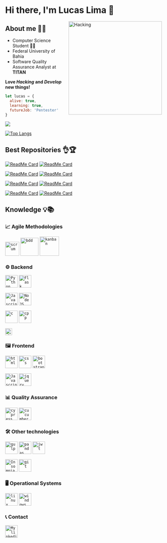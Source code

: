 # Hi there, I'm Lucas Lima 👋
<img align="right" src="https://i.pinimg.com/originals/eb/4a/13/eb4a13456f8a9e0c12c6ab1509488bbc.gif" width="300" title="Hacking">

## About me :ok_man:
  * Computer Science Student :man_technologist:
  * Federal University of Bahia
  * Software Quality Assurance Analyst at **TITAN**

**Love _Hacking_ and _Develop_ new things!**

```js
let lucas = {
  alive: true,
  learning: true,
  futureJob: 'Pentester'
}
```

<img src="https://github-readme-stats.vercel.app/api?username=lucaslima337&show_icons=true&theme=chartreuse-dark">

[![Top Langs](https://github-readme-stats.vercel.app/api/top-langs/?username=lucaslima337&theme=chartreuse-dark&langs_count=10)](https://github.com/LucasLima337)

## Best Repositories 👌🏆

[![ReadMe Card](https://github-readme-stats.vercel.app/api/pin/?username=lucaslima337&repo=Account__Manager&theme=great-gatsby)](https://github.com/LucasLima337/Account__Manager)
[![ReadMe Card](https://github-readme-stats.vercel.app/api/pin/?username=lucaslima337&repo=Discord_Music_Bot&theme=great-gatsby)](https://github.com/LucasLima337/Discord_Music_Bot)

[![ReadMe Card](https://github-readme-stats.vercel.app/api/pin/?username=lucaslima337&repo=Port_Scan&theme=great-gatsby)](https://github.com/LucasLima337/Port_Scan)
[![ReadMe Card](https://github-readme-stats.vercel.app/api/pin/?username=lucaslima337&repo=Subdomains_Scanner&theme=great-gatsby)](https://github.com/LucasLima337/Subdomains_Scanner)

[![ReadMe Card](https://github-readme-stats.vercel.app/api/pin/?username=lucaslima337&repo=Git_Repositories_Manager&theme=great-gatsby)](https://github.com/LucasLima337/Git_Repositories_Manager)
[![ReadMe Card](https://github-readme-stats.vercel.app/api/pin/?username=lucaslima337&repo=FlappyBird_Game&theme=great-gatsby)](https://github.com/LucasLima337/FlappyBird_Game)

[![ReadMe Card](https://github-readme-stats.vercel.app/api/pin/?username=lucaslima337&repo=Gallery_Project&theme=great-gatsby)](https://github.com/LucasLima337/Gallery_Project)
[![ReadMe Card](https://github-readme-stats.vercel.app/api/pin/?username=lucaslima337&repo=Hangman_Game&theme=great-gatsby)](https://github.com/LucasLima337/Hangman_Game)


## Knowledge 💡📚

### 📈 Agile Methodologies

<code><img height="45" src="https://encrypted-tbn0.gstatic.com/images?q=tbn:ANd9GcTJpXSTWuw-B5L8bsx2dUTENYGMFZrQoEKntFqyGjL1N6tKSHDJ0sH1zGcidYwza7VAsyQ&usqp=CAU" alt="scrum"/></code>
<code><img height="58" src="https://twhyderabad.github.io/xtremetesting/static/media/bdd-testing.52c17b2d.png" alt="bdd"/></code>
<code><img height="62" src="https://logodix.com/logo/1883015.png" alt="kanban"/></code>


### ⚙ Backend

<code><img height="40" src="https://cdn4.iconfinder.com/data/icons/logos-and-brands/512/267_Python_logo-128.png" alt="Python"/></code>
<code><img height="40" src="https://encrypted-tbn0.gstatic.com/images?q=tbn:ANd9GcReb8sch4-6FLn9ugLT-YAK8BZhiFs67aqg7Ar2ZWtYoIEmZCaILJM1KvJlQlBryTd7XM8&usqp=CAU" alt="Flask"/></code>

<code><img height="40" src="https://cdn1.iconfinder.com/data/icons/development-2-yellow/60/30_-Javascript-_development_coding_programming_code-128.png" alt="Javascript"/></code>
<code><img height="40" src="https://cdn3.iconfinder.com/data/icons/logos-and-brands-adobe/512/233_Node_Js-128.png" alt="NodeJS"/></code>

<code><img height="40" src="https://cdn.iconscout.com/icon/free/png-512/c-programming-569564.png" alt="c"/></code>
<code><img height="40" src="https://cdn4.iconfinder.com/data/icons/logos-brands-in-colors/404/c_logo-128.png" alt="cpp"/></code>

<code><img height="22" src="https://cdn4.iconfinder.com/data/icons/logos-3/568/php-logo-128.png" alt="php"/></code>


### 🖼 Frontend

<code><img height="40" src="https://cdn1.iconfinder.com/data/icons/logotypes/32/badge-html-5-128.png" alt="html"/></code>
<code><img height="40" src="https://cdn4.iconfinder.com/data/icons/social-media-logos-6/512/121-css3-128.png" alt="css"/></code>
<code><img height="40" src="https://tanming363.gallerycdn.vsassets.io/extensions/tanming363/bootstrap-v4/2.0.0/1593122225400/Microsoft.VisualStudio.Services.Icons.Default" alt="bootstrap"/></code>

<code><img height="40" src="https://cdn1.iconfinder.com/data/icons/development-2-yellow/60/30_-Javascript-_development_coding_programming_code-128.png" alt="Javascript"/></code>
<code><img height="40" src="https://icon-library.com/images/jquery-icon-png/jquery-icon-png-7.jpg" alt="jquery"/></code>


### 📊 Quality Assurance
<code><img height="40" src="https://encrypted-tbn0.gstatic.com/images?q=tbn:ANd9GcQ3kNpSdUYDgx_yR5i_5vWo0alNc8jX5nbwm-Tr772b4NW_MmWQ_nvXHh2Fgn2BY1hRgzg&usqp=CAU" alt="cypress"/></code>
<code><img height="40" src="https://iconape.com/wp-content/png_logo_vector/cucumber.png" alt="cucumber"/></code>


### 🛠 Other technologies

<code><img height="40" src="https://cdn.iconscout.com/icon/free/png-512/gulp-1-282455.png" alt="gulp"/></code>
<code><img height="40" src="https://encrypted-tbn0.gstatic.com/images?q=tbn:ANd9GcShPWgQP0ECHWz1mHzRjmWW0noU63ZMG-qjIq46yP3ODyQSuX4EuM2NFy7w3H0VFS0OIf0&usqp=CAU" alt="pandas"/></code>
<code><img height="40" src="https://encrypted-tbn0.gstatic.com/images?q=tbn:ANd9GcSOEBc1gdKK5Bj9Y9H3teKsSbffIUIQywBuUJ-LTAt6uzVOB8BoD0BruKhYpW52Qii82jc&usqp=CAU" alt="jwt"/></code>

<code><img height="40" src="https://dashboard.snapcraft.io/site_media/appmedia/2018/04/twitter-card-icon.png" alt="Insomnia"/></code>
<code><img height="40" src="https://cdn3.iconfinder.com/data/icons/social-media-2169/24/social_media_social_media_logo_git-128.png" alt="git"/></code>


### 🖥 Operational Systems

<code><img height="40" src="https://cdn1.iconfinder.com/data/icons/system-black-circles/512/linux_tox-128.png" alt="linux"/></code>
<code><img height="40" src="https://cdn4.iconfinder.com/data/icons/social-media-logos-6/512/70-windows-128.png" alt="windows"/></code>


### :telephone_receiver: Contact 

<a href="https://www.linkedin.com/in/lucaslima337/">
  <code><img alt="My linkedin" width="40" src="https://www.flaticon.com/svg/static/icons/svg/1383/1383262.svg" /></code>
</a>
